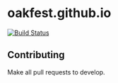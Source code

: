 # oakfest.github.io

[![Build Status](https://travis-ci.org/oakfest/oakfest.github.io.svg?branch=develop)](https://travis-ci.org/oakfest/oakfest.github.io)

## Contributing

Make all pull requests to develop. 
